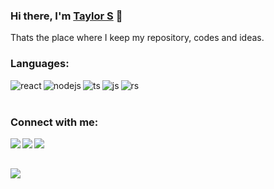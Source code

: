 ### Hi there, I'm [Taylor S](https://taylors.dev.br) 👋

Thats the place where I keep my repository, codes and ideas.

### Languages:
<div>
<img align="left" alt="react" src="https://img.shields.io/badge/React-20232A?style=for-the-badge&logo=react&logoColor=61DAFB" />
<img align="left" alt="nodejs" src="https://img.shields.io/badge/Node.js-43853D?style=for-the-badge&logo=node.js&logoColor=white" />
<img align="left" alt="ts" src="https://img.shields.io/badge/TypeScript-007ACC?style=for-the-badge&logo=typescript&logoColor=white" />
<img align="left" alt="js" src="https://img.shields.io/badge/JavaScript-F7DF1E?style=for-the-badge&logo=javascript&logoColor=black" />
<img align="left" alt="rs" src="https://img.shields.io/badge/Rust-000000?style=for-the-badge&logo=rust&logoColor=white">
 <div/> <br><br><div>
<div/>

### Connect with me:
<div>
 <a href="mailto:otaylorferreira78@gmail.com">
  <img align="left" src="https://img.shields.io/badge/Gmail-D14836?style=for-the-badge&logo=gmail&logoColor=white"/>
 <a/>
 <a href="https://br.linkedin.com/in/taylors42" >
  <img align="left" src="https://img.shields.io/badge/linkedin-%230077B5.svg?style=for-the-badge&logo=linkedin&logoColor=white">  
 <a/>
 <a href="https://dev.to/taylors42">
  <img align="left" src="https://img.shields.io/badge/dev.to-0A0A0A?style=for-the-badge&logo=devdotto&logoColor=white"/>
 </a>
 <div/>
<br><br>

<a href="https://github.com/anuraghazra/github-readme-stats"><img align="center" src="https://github-readme-stats.vercel.app/api/top-langs/?username=taylors42&layout=compact&theme=buefy&hide_border=true" /></a> 
